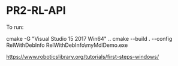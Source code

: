 # PR2-RL-API

To run:

cmake -G "Visual Studio 15 2017 Win64" ..
cmake --build . --config RelWithDebInfo
RelWithDebInfo\myMdlDemo.exe

https://www.roboticslibrary.org/tutorials/first-steps-windows/
